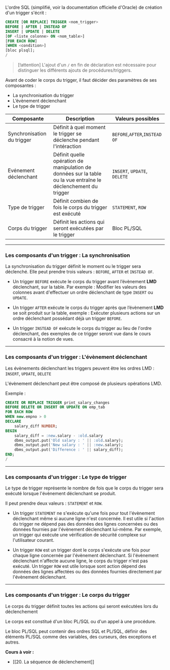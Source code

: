 L'ordre SQL (simplifié, voir la documentation officielle d'Oracle) de création d'un trigger s'écrit : 

```SQL
CREATE [OR REPLACE] TRIGGER <nom_trigger>
BEFORE | AFTER | INSTEAD OF
INSERT | UPDATE | DELETE 
[OF <liste_colonne> ON <nom_table>]
[FOR EACH ROW]
[WHEN <condition>]
[bloc plsql];
/
```

>[!attention] L'ajout d'un `/` en fin de déclaration est nécessaire pour distinguer les différents ajouts de procédures/triggers.

Avant de coder le corps du trigger, il faut décider des paramètres de ses composantes :

- La synchronisation du trigger
- L’évènement déclenchant
- Le type de trigger

| Composante                 | Description                                                                                                     | Valeurs possibles             |
| -------------------------- | --------------------------------------------------------------------------------------------------------------- | ----------------------------- |
| Synchronisation du trigger | Définit à quel moment le trigger se déclenche pendant l'intéraction                                             | `BEFORE`,`AFTER`,`INSTEAD OF` |
| Evénement déclenchant      | Définit quelle opération de manipulation de données sur la table ou la vue entraîne le déclenchement du trigger | `INSERT`, `UPDATE`, `DELETE`  |
| Type de trigger            | Définit combien de fois le corps du trigger est exécuté                                                         | `STATEMENT`, `ROW`            |
| Corps du trigger           | Définit les actions qui seront exécutées par le trigger                                                         | Bloc PL/SQL                              |

---

### Les composants d'un trigger : La synchronisation

La synchronisation du trigger définit le moment ou le trigger sera déclenché. Elle peut prendre trois valeurs : `BEFORE`, `AFTER` et `INSTEAD OF`.

- Un trigger `BEFORE` exécute le corps du trigger avant l’évènement **LMD** déclenchant, sur la table. Par exemple : Modifier les valeurs des colonnes avant d'effectuer un ordre déclenchant de type `INSERT` ou `UPDATE`.

- Un trigger `AFTER` exécute le corps du trigger après que l’évènement **LMD** se soit produit sur la table, exemple : Exécuter plusieurs actions sur un ordre déclenchant possédant déjà un trigger `BEFORE`.

- Un trigger `INSTEAD OF` exécute le corps du trigger au lieu de l'ordre déclenchant, des exemples de ce trigger seront vue dans le cours consacré à la notion de vues.

---

### Les composants d'un trigger : L'évènement déclenchant

Les évènements déclenchant les triggers peuvent être les ordres LMD : `INSERT`, `UPDATE`, `DELETE`

L'évènement déclenchant peut être composé de plusieurs opérations LMD.

Exemple : 
```sql
CREATE OR REPLACE TRIGGER print_salary_changes
BEFORE DELETE OR INSERT OR UPDATE ON emp_tab
FOR EACH ROW
WHEN new.empno > 0
DECLARE
	salary_diff NUMBER;
BEGIN 
	salary_diff = :new.salary - :old.salary
	dbms_output.put('Old salary : ' || :old.salary);
	dbms_output.put('New salary : ' || :new.salary);
	dbms_output.put('Difference : ' || salary_diff);
END;
/
```

---

### Les composants d'un trigger : Le type de trigger

Le type de trigger représente le nombre de fois que le corps du trigger sera exécuté lorsque l'évènement déclenchant se produit.

Il peut prendre deux valeurs : `STATEMENT` et `ROW`.

- Un trigger `STATEMENT` ne s'exécute qu'une fois pour tout l'évènement déclenchant même si aucune ligne n'est concernée. 
  Il est utile si l'action du trigger ne dépend pas des données des lignes concernées ou des données fournies par l'évènement déclenchant lui-même. Par exemple, un trigger qui exécute une vérification de sécurité complexe sur l'utilisateur courant.

- Un trigger `ROW` est un trigger dont le corps s'exécute une fois pour chaque ligne concernée par l'évènement déclenchant. Si l'évènement déclenchant n'affecte aucune ligne, le corps du trigger n'est pas exécuté. 
  Un trigger `ROW` est utile lorsque sont action dépend des données des lignes affectées ou des données fournies directement par l'évènement déclenchant.

---

### Les composants d'un trigger : Le corps du trigger

Le corps du trigger définit toutes les actions qui seront exécutées lors du déclenchement

Le corps est constitué d'un bloc PL/SQL ou d'un appel à une procédure.

Le bloc PL/SQL peut contenir des ordres SQL et PL/SQL, définir des éléments PL/SQL comme des variables, des curseurs, des exceptions et autres. 

**Cours à voir :**
- [[20. La séquence de déclenchement]]
